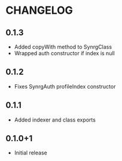 # CHANGELOG

## 0.1.3

- Added copyWith method to SynrgClass
- Wrapped auth constructor if index is null

## 0.1.2

- Fixes SynrgAuth profileIndex constructor

## 0.1.1

- Added indexer and class exports

## 0.1.0+1

- Initial release
